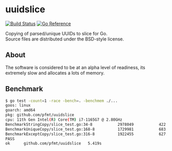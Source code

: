 # uuidslice

[![Build Status](https://cloud.drone.io/api/badges/pfmt/uuidslice/status.svg)](https://cloud.drone.io/pfmt/uuidslice)
[![Go Reference](https://pkg.go.dev/badge/github.com/pfmt/uuidslice.svg)](https://pkg.go.dev/github.com/pfmt/uuidslice)

Copying of parsed/unique UUIDs to slice for Go.  
Source files are distributed under the BSD-style license.

## About

The software is considered to be at an alpha level of readiness,
its extremely slow and allocates a lots of memory.

## Benchmark

```sh
$ go test -count=1 -race -bench=. -benchmem ./...
goos: linux
goarch: amd64
pkg: github.com/pfmt/uuidslice
cpu: 11th Gen Intel(R) Core(TM) i7-1165G7 @ 2.80GHz
BenchmarkStringCopy/slice_test.go:34-8         	 2978049	       422.3 ns/op	       0 B/op	       0 allocs/op
BenchmarkUniqueCopy/slice_test.go:168-8        	 1729981	       683.7 ns/op	      57 B/op	       0 allocs/op
BenchmarkExceptCopy/slice_test.go:316-8        	 1922455	       627.1 ns/op	      56 B/op	       0 allocs/op
PASS
ok  	github.com/pfmt/uuidslice	5.419s
```
